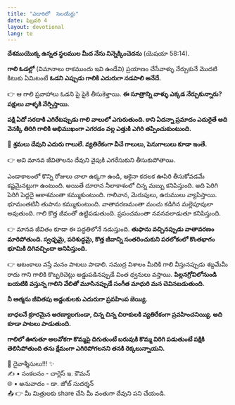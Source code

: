 ```yaml
---
title: "ఎడారిలో  సెలయేర్లు"
date: ఫిబ్రవరి 4
layout: devotional
lang: te
---
```


**దేశముయొక్క ఉన్నత స్థలముల మీద నేను నిన్నెక్కించెదను** 
(యెషయా 58:14).

**గాలి ఓడల్లో** (విమానాలు రాకముందు ఇవి ఉండేవి) ప్రయాణం చేసేవాళ్ళు నేర్చుకునే మొదటి కిటుకు ఏమిటంటే **ఓడని ఎప్పుడు గాలికి ఎదురుగా నడపాలి అనేదే.**

👉 ఆ గాలి ప్రవాహాలు ఓడని పై పైకి తీసుకెళ్తాయి. 
**ఈ సూత్రాన్ని వాళ్ళు ఎక్కడ నేర్చుకున్నారు? పక్షులు వాళ్ళకి నేర్పిస్తాయి.**

 **పక్షి ఏదో సరదాకి ఎగిరేటప్పుడు గాలి వాలులో ఎగురుతుంది. కాని ఏదన్నా ప్రమాదం ఎదురైతే అది వెనక్కి తిరిగి గాలికి అభిముఖంగా ఎగరడం వల్ల ఎత్తుకి ఎగిరి తప్పించుకుంటుంది.**

🔺 **శ్రమలు దేవుని ఎదురు గాలులే. వ్యతిరేకంగా వీచే గాలులు, పెనుగాలులు కూడా ఇంతే.**

👉 అవి మానవ జీవితాలను దేవుని వైపుకి ఎగరేసుకుని తీసుకుపోతాయి.

ఎండాకాలంలో కొన్ని రోజులు చాలా ఉక్కగా ఉండి, ఆకైనా కదలక ఊపిరి తీసుకోవడమే కష్టమైనట్టుగా ఉంటుంది. అయితే దూరాన నీలాకాశంలో చిన్న మబ్బు కనిపిస్తుంది. అది పెరిగి పెరిగి పెద్దదై ఆకాశమంతా కమ్ముకుంటుంది. గాలివాన, మెరుపులు, ఉరుములు వ్యాపిస్తాయి. భూమంతటినీ తుపాను కమ్ముకుంటుంది. వాతావరణమంతా మంచు కడిగిన మల్లెపూవులా అవుతుంది. గాలి కొత్త జీవంతో ఉట్టిపడుతుంది. ప్రపంచమంతా నవనవలాడుతూ కనిపిస్తుంది.

👉 మానవ జీవితం కూడా ఈ పద్ధతిలోనే నడుస్తుంది. **తుఫాను వచ్చినప్పుడు వాతావరణం మారిపోతుంది. స్వఛ్ఛమై, పరిశుద్ధమై, కొత్త జీవాన్ని సంతరించుకుని పరలోకంలో కొంతభాగం భూమికి దిగివచ్చిందా అనిపిస్తుంది.**

👉 ఆటంకాలు వస్తే మనం పాటలు పాడాలి. సముద్ర విశాలం మీదికి గాలి వీస్తునప్పుడు శబ్దమేమీ రాదు గాని గాలికి కొబ్బరిచెట్లు అడ్డుపడినప్పుడే వింత ధ్వనులు వస్తాయి. **పిల్లనగ్రోవిలోనుండి బయటికి వస్తున్న గాలిని వేలితో మూసినప్పుడే సంగీత మాధురి మన చెవినబడుతుంది.**

 **నీ ఆత్మను జీవితపు అడ్డంకులకు ఎదురుగా ప్రవహింప జెయ్యి.**

 **బాధలనే క్రూరమైన అరణ్యాలగుండా, చిన్న చిన్న చిరాకులకి వ్యతిరేకంగా ప్రవహించనియ్యి. అది కూడా పాటలు పాడుతుంది.**

**గాలిలో ఊగుతూ అలవోకగా కొమ్మపై దిగుతుంటే బరువుకి కొమ్మ విరిగి పడుతుంటే పక్షికి తెలిసిపోతుంది తను క్షేమంగా ఎగిరిపోగలనని తనకి రెక్కలున్నాయని.**


<div class="blessing">🙏 <span class="bless-text">దైవాశ్శీసులు!!!</span> ✨</div>

<div class="credit">✍️ <span class="credit-text">▪ సంకలనం - చార్లెస్ ఇ. కౌమన్</span></div>
<div class="credit">🌐 <span class="credit-text">▪ అనువాదం - డా. జోబ్ సుదర్శన్</span></div>


<div class="share">📤 👉 <span class="share-text">మీ మిత్రులకు share చేసి మీ వంతుగా దేవుని పని చేయండి.</span></div>
